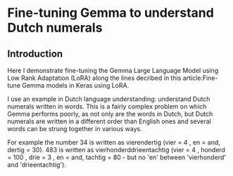 # Fine-tuning Gemma to understand Dutch numerals



## Introduction

Here I demonstrate fine-tuning the Gemma Large Language Model using Low Rank Adaptation (LoRA) along the lines decribed in this article:Fine-tune Gemma models in Keras using LoRA.

I use an example in Dutch language understanding: understand Dutch numerals written in words. This is a fairly complex problem on which Gemma performs poorly, as not only are the words in Dutch, but Dutch numerals are written in a different order than English ones and several words can be strung together in various ways.

For example the number 34 is written as vierendertig (vier = 4 , en = and, dertig = 30). 483 is written as vierhonderddrieentachtig (vier = 4 , honderd = 100 , drie = 3 , en = and, tachtig = 80 - but no 'en' between 'vierhonderd' and 'drieentachtig').

